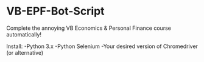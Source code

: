 # VB-EPF-Bot-Script
Complete the annoying VB Economics &amp; Personal Finance course automatically!

Install:
  -Python 3.x
  -Python Selenium
  -Your desired version of Chromedriver (or alternative)
  
